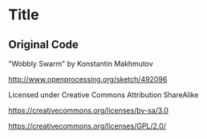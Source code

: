 Title
======
## Original Code

"Wobbly Swarm" by Konstantin Makhmutov

http://www.openprocessing.org/sketch/492096  

Licensed under Creative Commons Attribution ShareAlike

https://creativecommons.org/licenses/by-sa/3.0

https://creativecommons.org/licenses/GPL/2.0/
